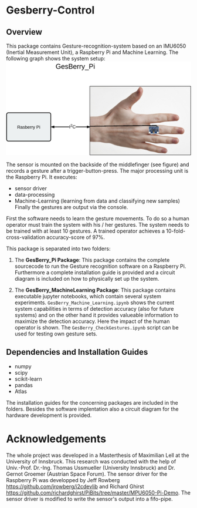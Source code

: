 # Gesberry-Control

## Overview


This package contains Gesture-recognition-system based on an IMU6050 (Inertial Measurement Unit), a Raspberry Pi and Machine Learning. The following graph shows the system setup:
<img src="img/GesBerry_Pi.png">

The sensor is mounted on the backside of the middlefinger (see figure) and records a gesture after a trigger-button-press. The major processing unit is the Raspberry Pi. It executes:
- sensor driver
- data-processing
- Machine-Learning (learning from data and classifying new samples)
Finally the gestures are output via the console.

First the software needs to learn the gesture movements. To do so a human operator must train the system with his / her gestures. The system needs to be trained with at least 10 gestures. A trained operator achieves a 10-fold-cross-validation accuracy-score of 97%.

This package is separated into two folders: 
1. The __GesBerry_Pi Package__: This package contains the complete sourcecode to run the Gesture recognition software on a Raspberry Pi. Furthermore a complete installation guide is provided and a circuit diagram is included on how to physically set up the system.

2. The __GesBerry_MachineLearning Package__: This package contains executable jupyter notebooks, which contain several system experiments. `GesBerry_Machine_Learning.ipynb` shows the current system capabilities in terms of detection accuracy (also for future systems) and on the other hand it provides valueable information to maximize the detection accuracy. Here the impact of the human operator is shown. The `GesBerry_CheckGestures.ipynb` script can be used for testing own gesture sets.


## Dependencies and Installation Guides

* numpy
* scipy
* scikit-learn
* pandas
* Atlas

The installation guides for the concerning packages are included in the folders. Besides the software implentation also a circuit diagram for the hardware development is provided.

Acknowledgements
==========
The whole project was developed in a Masterthesis of Maximilian Lell at the University of Innsbruck.
This research was conducted with the help of Univ.-Prof. Dr.-Ing. Thomas Ussmueller (University Innsbruck) and Dr. Gernot Groemer (Austrian Space Forum). 
The sensor driver for the Raspberry Pi was developped by Jeff Rowberg https://github.com/jrowberg/i2cdevlib and Richard Ghirst https://github.com/richardghirst/PiBits/tree/master/MPU6050-Pi-Demo. The sensor driver is modified to write the sensor's output into a fifo-pipe.
